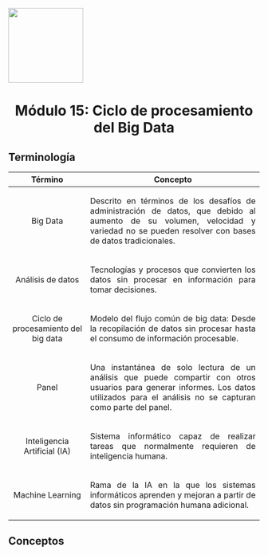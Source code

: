 <p align="left">
  <img src="https://semanadelcannabis.cayetano.edu.pe/assets/img/logo-upch.png" width="150">
  <h1 align="center">Módulo 15: Ciclo de procesamiento del Big Data</h1>
</p>

## Terminología

| Término  | Concepto  |
| :------------: | :------------: |
| Big Data  | <p align="justify">Descrito en términos de los desafíos de administración de datos, que debido al aumento de su volumen, velocidad y variedad no se pueden resolver con bases de datos tradicionales.</p>  |
| Análisis de datos  | <p align="justify">Tecnologías y procesos que convierten los datos sin procesar en información para tomar decisiones.</p>  |
| Ciclo de procesamiento del big data  | <p align="justify">Modelo del flujo común de big data: Desde la recopilación de datos sin procesar hasta el consumo de información procesable.</p>  |
| Panel  | <p align="justify">Una instantánea de solo lectura de un análisis que puede compartir con otros usuarios para generar informes. Los datos utilizados para el análisis no se capturan como parte del panel.</p>  |
| Inteligencia Artificial (IA)  | <p align="justify">Sistema informático capaz de realizar tareas que normalmente requieren de inteligencia humana.</p>  |
| Machine Learning  | <p align="justify">Rama de la IA en la que los sistemas informáticos aprenden y mejoran a partir de datos sin programación humana adicional.</p>  |

## Conceptos
